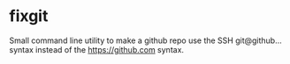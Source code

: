 fixgit
======

Small command line utility to make a github repo use the SSH git@github... syntax instead of the https://github.com syntax.
